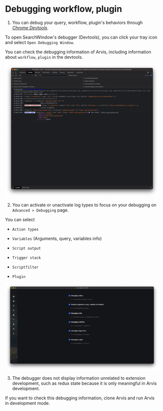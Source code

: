 # Debugging workflow, plugin

1. You can debug your query, workflow, plugin's behaviors through *[Chrome Devtools](https://developer.chrome.com/docs/devtools/)*.

To open SearchWindow's debugger (Devtools), you can click your tray icon and select `Open Debugging Window`.

You can check the debugging information of Arvis, including information about `workflow`, `plugin` in the devtools.

![](./imgs/debugging-description-1.png)

2. You can activate or unactivate log types to focus on your debugging on `Advanced > Debugging` page.

You can select

- `Action types`

- `Variables` (Arguments, query, variables info)

- `Script output`

- `Trigger stack`

- `Scriptfilter`

- `Plugin`

![](./imgs/debugging-page.png)

3. The debugger does not display information unrelated to extension development, such as redux state because it is only meaningful in Arvis development.

If you want to check this debugging information, clone Arvis and run Arvis in development mode.